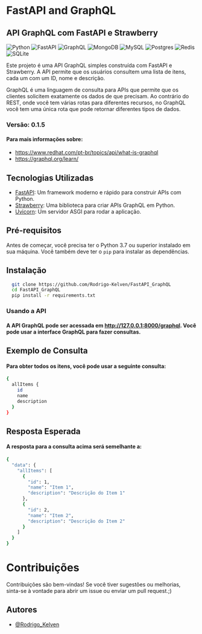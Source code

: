 
# FastAPI and GraphQL

## API GraphQL com FastAPI e Strawberry
![Python](https://img.shields.io/badge/python-3670A0?style=for-the-badge&logo=python&logoColor=ffdd54) 
![FastAPI](https://img.shields.io/badge/FastAPI-%23FF4F00.svg?style=for-the-badge&logo=fastapi&logoColor=white)
![GraphQL](https://img.shields.io/badge/GraphQL-%23E10098.svg?style=for-the-badge&logo=graphql&logoColor=white)
![MongoDB](https://img.shields.io/badge/MongoDB-%234ea94b.svg?style=for-the-badge&logo=mongodb&logoColor=white) 
![MySQL](https://img.shields.io/badge/mysql-4479A1.svg?style=for-the-badge&logo=mysql&logoColor=white) 
![Postgres](https://img.shields.io/badge/postgres-%23316192.svg?style=for-the-badge&logo=postgresql&logoColor=white) 
![Redis](https://img.shields.io/badge/redis-%23DD0031.svg?style=for-the-badge&logo=redis&logoColor=white) 
![SQLite](https://img.shields.io/badge/sqlite-%2307405e.svg?style=for-the-badge&logo=sqlite&logoColor=white) 

Este projeto é uma API GraphQL simples construída com FastAPI e Strawberry. A API permite que os usuários consultem uma lista de itens, cada um com um ID, nome e descrição. 

GraphQL é uma linguagem de consulta para APIs que permite que os clientes solicitem exatamente os dados de que precisam. Ao contrário do REST, onde você tem várias rotas para diferentes recursos, no GraphQL você tem uma única rota que pode retornar diferentes tipos de dados.

### Versão: 0.1.5

#### Para mais informações sobre: 
* https://www.redhat.com/pt-br/topics/api/what-is-graphql
* https://graphql.org/learn/


## Tecnologias Utilizadas

- [FastAPI](https://fastapi.tiangolo.com/): Um framework moderno e rápido para construir APIs com Python.
- [Strawberry](https://strawberry.rocks/): Uma biblioteca para criar APIs GraphQL em Python.
- [Uvicorn](https://www.uvicorn.org/): Um servidor ASGI para rodar a aplicação.

## Pré-requisitos

Antes de começar, você precisa ter o Python 3.7 ou superior instalado em sua máquina. Você também deve ter o `pip` para instalar as dependências.

## Instalação
```bash
  git clone https://github.com/Rodrigo-Kelven/FastAPI_GraphQL
  cd FastAPI_GraphQL
  pip install -r requirements.txt
```

### Usando a API

#### A API GraphQL pode ser acessada em http://127.0.0.1:8000/graphql. Você pode usar a interface GraphQL para fazer consultas.

## Exemplo de Consulta

#### Para obter todos os itens, você pode usar a seguinte consulta:

```bash
{
  allItems {
    id
    name
    description
  }
}
```
## Resposta Esperada

#### A resposta para a consulta acima será semelhante a:

```bash
{
  "data": {
    "allItems": [
      {
        "id": 1,
        "name": "Item 1",
        "description": "Descrição do Item 1"
      },
      {
        "id": 2,
        "name": "Item 2",
        "description": "Descrição do Item 2"
      }
    ]
  }
}
```

# Contribuições
Contribuições são bem-vindas! Se você tiver sugestões ou melhorias, sinta-se à vontade para abrir um issue ou enviar um pull request.;)

## Autores
- [@Rodrigo_Kelven](https://github.com/Rodrigo-Kelven)
